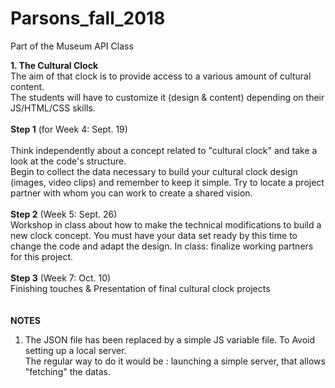 # Parsons_fall_2018
Part of the Museum API Class

<b>1. The Cultural Clock</b><br/>
The aim of that clock is to provide access to a various amount of cultural content.<br/>
The students will have to customize it (design & content) depending on their JS/HTML/CSS skills.
<br/>
<br/>
<b>Step 1</b> (for Week 4: Sept. 19)<br/>
<br/>
Think independently about a concept related to "cultural clock" and take a look at the code's structure.<br/>
Begin to collect the data necessary to build your cultural clock design (images, video clips) and remember to keep it simple. Try to locate a project partner with whom you can work to create a shared vision.<br/>
<br/>
<b>Step 2</b> (Week 5: Sept. 26)<br/>
 Workshop in class about how to make the technical modifications to build a new clock concept. You must have your data set ready by this time to change the code and adapt the design. In class: finalize working partners for this project. <br/>
<br/>
<b>Step 3</b> (Week 7: Oct. 10)<br/>
Finishing touches & Presentation of final cultural clock projects
<br/>
<br/>
<br/>
<b>NOTES</b><br/>
1. The JSON file has been replaced by a simple JS variable file. To Avoid setting up a local server.<br/>
The regular way to do it would be : launching a simple server, that allows "fetching" the datas.<br/><br/>
